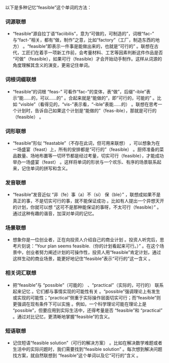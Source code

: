 以下是多种记忆“feasible”这个单词的方法：

### 词源联想
 - “feasible”源自拉丁语“faciibilis”，意为“可做的，可制造的”，词根“fac-” 与“fact-”相关，都有“做，制作”之意，比如“factory”（工厂，制造东西的地方） 。“feasible”即表示一件事是能做出来的，也就是“可行的” 。联想在古代，工匠们在着手一项新工作前，会考量材料、工艺等因素判断这件作品是否 “可做”（feasible），如果可行（feasible）才会开始动手制作。这样从词源的角度理解其含义的演变，更易记住单词。

### 词根词缀联想
 - “feasible”的词根 “feas-” 可看作“fac-”的变体，表“做”，后缀“-ible”表示“能……的，可以……的” 。合起来就是“能做的”，即“可行的，可能的” 。比如 “visible”（看得见的，“vis-”表示看，“-ible”表能……的） 。联想在思考一个计划时，告诉自己如果这个计划是“能做的”（feas-ible），那就是可行的（feasible） 。

### 词形联想
 - “feasible”形似 “feastable”（不存在此词，但可用来联想） ，可以想象为在一场盛宴（feast）上，所有的安排都是“可行的”（feasible） 。厨师准备的菜品数量、场地布置等一切环节都是经过考量，切实可行（feasible），才能成功举办一场盛宴（feast） 。这样将单词的形状与一个欢乐、有序的场景联系起来，记住单词的拼写和含义。

### 发音联想
 - “feasible”发音近似 “非（fe）事（a）不（si） 保（ble）” ，联想成如果不是真正的事，不是切实可行的事，就不能保证成功 。比如有人提出一个异想天开的计划，你就可以想 “这可不是那种能保证的事呀，不太可行（feasible）” 。通过这种有趣的谐音，加深对单词的记忆。

### 场景联想
 - 想象你是一位创业者，正在向投资人介绍自己的商业计划 。投资人听完后，思考片刻说：“Your plan seems feasible.（你的计划看起来可行。）” 。在这个场景中，创业者努力阐述计划的可操作性，投资人用“feasible”肯定计划，通过这样生动的商业场景，能更好地记住“feasible”表示“可行的”这一含义 。

### 相关词汇联想
 - 把“feasible”与 “possible”（可能的） 、“practical”（实际的，可行的） 联系起来记忆 。它们都与事情实现的可能性有关 。“possible”强调理论上有发生或实现的可能性；“practical”侧重于实际操作层面切实可行；而“feasible”则更强调在现有条件下可以实施 。例如，一个科学理论可能在理论上是 “possible”，但要应用到实际生活中，还得考量是否 “feasible”和 “practical” 。通过对比记忆，更清晰地掌握“feasible”的含义。

### 短语联想
 - 记住短语“feasible solution”（可行的解决方案） 。比如在解决数学难题或者生活中的实际问题时，我们需要找到“feasible solution” 。每次想到解决问题找方案，就自然联想到 “feasible”这个单词以及它“可行的”含义 。 